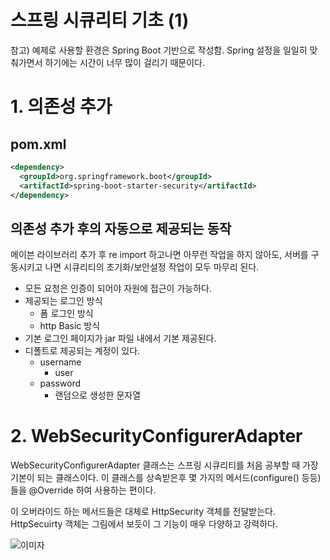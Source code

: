 # 스프링 시큐리티 기초 (1) 

참고) 예제로 사용할 환경은 Spring Boot 기반으로 작성함. Spring 설정을 일일히 맞춰가면서 하기에는 시간이 너무 많이 걸리기 때문이다.  

 

# 1. 의존성 추가

## pom.xml

```xml
<dependency>
  <groupId>org.springframework.boot</groupId>
  <artifactId>spring-boot-starter-security</artifactId>
</dependency>
```



## 의존성 추가 후의 자동으로 제공되는 동작

메이븐 라이브러리 추가 후 re import 하고나면 아무런 작업을 하지 않아도, 서버를 구동시키고 나면 시큐리티의 초기화/보안설정 작업이 모두 마무리 된다.  

- 모든 요청은 인증이 되어야 자원에 접근이 가능하다.
- 제공되는 로그인 방식
  - 폼 로그인 방식
  - http Basic 방식
- 기본 로그인 페이지가 jar 파일 내에서 기본 제공된다.
- 디폴트로 제공되는 계정이 있다.
  - username 
    - user
  - password
    - 랜덤으로 생성한 문자열



# 2. WebSecurityConfigurerAdapter

WebSecurityConfigurerAdapter 클래스는 스프링 시큐리티를 처음 공부할 때 가장 기본이 되는 클래스이다. 이 클래스를 상속받은후 몇 가지의 메서드(configure() 등등)들을 @Override 하여 사용하는 편이다.   

이 오버라이드 하는 메서드들은 대체로 HttpSecurity 객체를 전달받는다.  HttpSecuirty 객체는 그림에서 보듯이 그 기능이 매우 다양하고 강력하다.  



![이미자](./img/LEC_기초_1.png)













